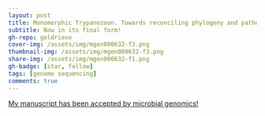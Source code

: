 ```yaml
---
layout: post
title: Monomorphic Trypanozoon. Towards reconciling phylogeny and pathologies
subtitle: Now in its final form!
gh-repo: goldrieve
cover-img: /assets/img/mgen000632-f3.png
thumbnail-img: /assets/img/mgen000632-f3.png
share-img: /assets/img/mgen000632-f1.png
gh-badge: [star, follow]
tags: [genome sequencing]
comments: true
---
```


[My manuscript has been accepted by microbial genomics!](https://www.microbiologyresearch.org/content/journal/mgen/10.1099/mgen.0.000632)
